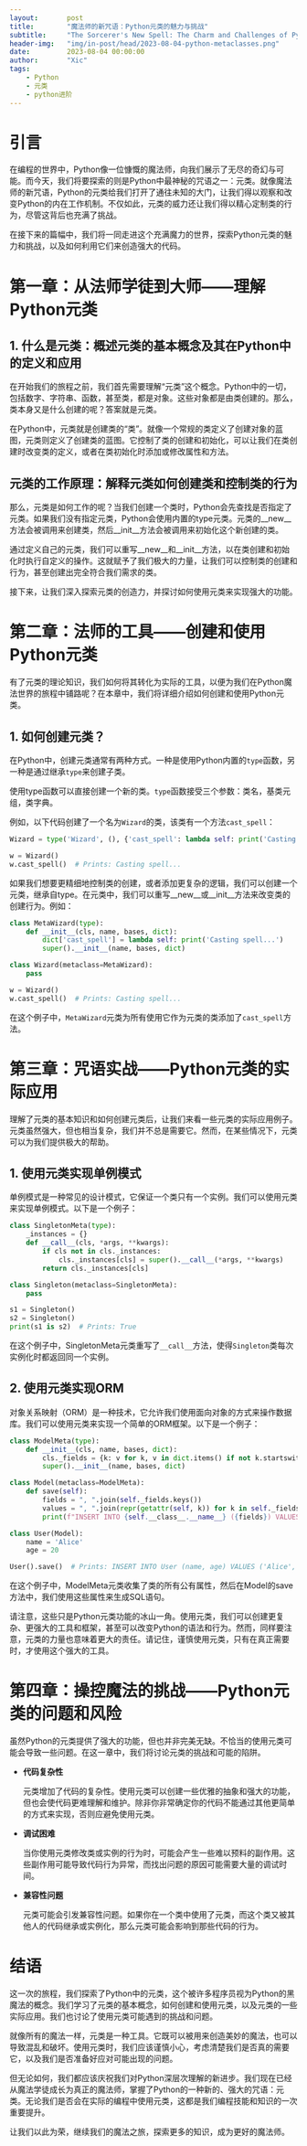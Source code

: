 ```yaml
---
layout:       post
title:        "魔法师的新咒语：Python元类的魅力与挑战"
subtitle:     "The Sorcerer's New Spell: The Charm and Challenges of Python Metaclasses"
header-img:   "img/in-post/head/2023-08-04-python-metaclasses.png"
date:         2023-08-04 00:00:00
author:       "Xic"
tags:
    - Python
    - 元类
    - python进阶
---
```

# 引言
在编程的世界中，Python像一位慷慨的魔法师，向我们展示了无尽的奇幻与可能。而今天，我们将要探索的则是Python中最神秘的咒语之一：元类。就像魔法师的新咒语，Python的元类给我们打开了通往未知的大门，让我们得以观察和改变Python的内在工作机制。不仅如此，元类的威力还让我们得以精心定制类的行为，尽管这背后也充满了挑战。

在接下来的篇幅中，我们将一同走进这个充满魔力的世界，探索Python元类的魅力和挑战，以及如何利用它们来创造强大的代码。
# 第一章：从法师学徒到大师——理解Python元类

## 1. 什么是元类：概述元类的基本概念及其在Python中的定义和应用
在开始我们的旅程之前，我们首先需要理解“元类”这个概念。Python中的一切，包括数字、字符串、函数，甚至类，都是对象。这些对象都是由类创建的。那么，类本身又是什么创建的呢？答案就是元类。

在Python中，元类就是创建类的“类”。就像一个常规的类定义了创建对象的蓝图，元类则定义了创建类的蓝图。它控制了类的创建和初始化，可以让我们在类创建时改变类的定义，或者在类初始化时添加或修改属性和方法。

## 元类的工作原理：解释元类如何创建类和控制类的行为
那么，元类是如何工作的呢？当我们创建一个类时，Python会先查找是否指定了元类。如果我们没有指定元类，Python会使用内置的type元类。元类的__new__方法会被调用来创建类，然后__init__方法会被调用来初始化这个新创建的类。

通过定义自己的元类，我们可以重写__new__和__init__方法，以在类创建和初始化时执行自定义的操作。这就赋予了我们极大的力量，让我们可以控制类的创建和行为，甚至创建出完全符合我们需求的类。

接下来，让我们深入探索元类的创造力，并探讨如何使用元类来实现强大的功能。
# 第二章：法师的工具——创建和使用Python元类
有了元类的理论知识，我们如何将其转化为实际的工具，以便为我们在Python魔法世界的旅程中铺路呢？在本章中，我们将详细介绍如何创建和使用Python元类。

## 1. 如何创建元类？
在Python中，创建元类通常有两种方式。一种是使用Python内置的`type`函数，另一种是通过继承`type`来创建子类。

使用type函数可以直接创建一个新的类。`type`函数接受三个参数：类名，基类元组，类字典。

例如，以下代码创建了一个名为`Wizard`的类，该类有一个方法`cast_spell`：
```python
Wizard = type('Wizard', (), {'cast_spell': lambda self: print('Casting spell...')})

w = Wizard()
w.cast_spell()  # Prints: Casting spell...
```
如果我们想要更精细地控制类的创建，或者添加更复杂的逻辑，我们可以创建一个元类，继承自type。在元类中，我们可以重写__new__或__init__方法来改变类的创建行为。例如：
```python
class MetaWizard(type):
    def __init__(cls, name, bases, dict):
        dict['cast_spell'] = lambda self: print('Casting spell...')
        super().__init__(name, bases, dict)

class Wizard(metaclass=MetaWizard):
    pass

w = Wizard()
w.cast_spell()  # Prints: Casting spell...
```
在这个例子中，`MetaWizard`元类为所有使用它作为元类的类添加了`cast_spell`方法。

# 第三章：咒语实战——Python元类的实际应用
理解了元类的基本知识和如何创建元类后，让我们来看一些元类的实际应用例子。元类虽然强大，但也相当复杂，我们并不总是需要它。然而，在某些情况下，元类可以为我们提供极大的帮助。

## 1. 使用元类实现单例模式
单例模式是一种常见的设计模式，它保证一个类只有一个实例。我们可以使用元类来实现单例模式。以下是一个例子：
```python
class SingletonMeta(type):
    _instances = {}
    def __call__(cls, *args, **kwargs):
        if cls not in cls._instances:
            cls._instances[cls] = super().__call__(*args, **kwargs)
        return cls._instances[cls]

class Singleton(metaclass=SingletonMeta):
    pass

s1 = Singleton()
s2 = Singleton()
print(s1 is s2)  # Prints: True
```
在这个例子中，SingletonMeta元类重写了`__call__`方法，使得`Singleton`类每次实例化时都返回同一个实例。

## 2. 使用元类实现ORM
对象关系映射（ORM）是一种技术，它允许我们使用面向对象的方式来操作数据库。我们可以使用元类来实现一个简单的ORM框架。以下是一个例子：
```python
class ModelMeta(type):
    def __init__(cls, name, bases, dict):
        cls._fields = {k: v for k, v in dict.items() if not k.startswith('_')}
        super().__init__(name, bases, dict)

class Model(metaclass=ModelMeta):
    def save(self):
        fields = ", ".join(self._fields.keys())
        values = ", ".join(repr(getattr(self, k)) for k in self._fields.keys())
        print(f"INSERT INTO {self.__class__.__name__} ({fields}) VALUES ({values})")

class User(Model):
    name = 'Alice'
    age = 20

User().save()  # Prints: INSERT INTO User (name, age) VALUES ('Alice', 20)
```
在这个例子中，ModelMeta元类收集了类的所有公有属性，然后在Model的save方法中，我们使用这些属性来生成SQL语句。

请注意，这些只是Python元类功能的冰山一角。使用元类，我们可以创建更复杂、更强大的工具和框架，甚至可以改变Python的语法和行为。然而，同样要注意，元类的力量也意味着更大的责任。请记住，谨慎使用元类，只有在真正需要时，才使用这个强大的工具。

# 第四章：操控魔法的挑战——Python元类的问题和风险

虽然Python的元类提供了强大的功能，但也并非完美无缺。不恰当的使用元类可能会导致一些问题。在这一章中，我们将讨论元类的挑战和可能的陷阱。
 
- **代码复杂性**

  元类增加了代码的复杂性。使用元类可以创建一些优雅的抽象和强大的功能，但也会使代码更难理解和维护。除非你非常确定你的代码不能通过其他更简单的方式来实现，否则应避免使用元类。

- **调试困难** 

  当你使用元类修改类或实例的行为时，可能会产生一些难以预料的副作用。这些副作用可能导致代码行为异常，而找出问题的原因可能需要大量的调试时间。

- **兼容性问题**

  元类可能会引发兼容性问题。如果你在一个类中使用了元类，而这个类又被其他人的代码继承或实例化，那么元类可能会影响到那些代码的行为。

# 结语

这一次的旅程，我们探索了Python中的元类，这个被许多程序员视为Python的黑魔法的概念。我们学习了元类的基本概念，如何创建和使用元类，以及元类的一些实际应用。我们也讨论了使用元类可能遇到的挑战和问题。

就像所有的魔法一样，元类是一种工具。它既可以被用来创造美妙的魔法，也可以导致混乱和破坏。使用元类时，我们应该谨慎小心，考虑清楚我们是否真的需要它，以及我们是否准备好应对可能出现的问题。

但无论如何，我们都应该庆祝我们对Python深层次理解的新进步。我们现在已经从魔法学徒成长为真正的魔法师，掌握了Python的一种新的、强大的咒语：元类。无论我们是否会在实际的编程中使用元类，这都是我们编程技能和知识的一次重要提升。

让我们以此为荣，继续我们的魔法之旅，探索更多的知识，成为更好的魔法师。




